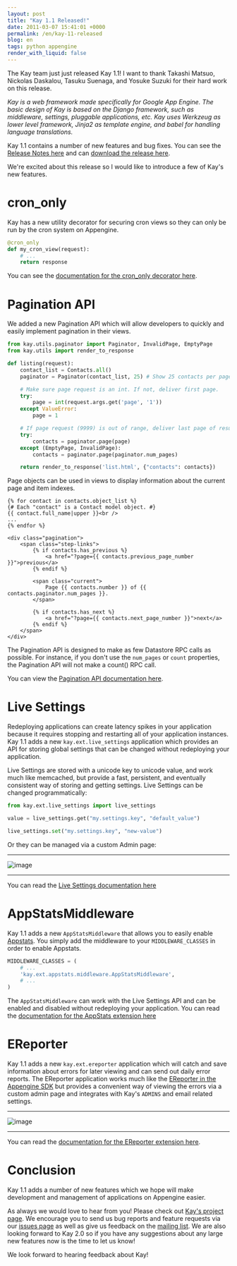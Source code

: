 ```yaml
---
layout: post
title: "Kay 1.1 Released!"
date: 2011-03-07 15:41:01 +0000
permalink: /en/kay-11-released
blog: en
tags: python appengine
render_with_liquid: false
---
```


The Kay team just just released Kay 1.1\! I want to thank Takashi
Matsuo, Nickolas Daskalou, Tasuku Suenaga, and Yosuke Suzuki for their
hard work on this release.

_Kay is a web framework made specifically for Google App Engine. The
basic design of Kay is based on the Django framework, such as
middleware, settings, pluggable applications, etc. Kay uses Werkzeug as
lower level framework, Jinja2 as template engine, and babel for handling
language translations._

Kay 1.1 contains a number of new features and bug fixes. You can see the
[Release Notes
here](http://code.google.com/p/kay-framework/wiki/ReleaseNotes#Kay-1.1.0rc2_-_March_3rd_2011)
and can [download the release
here](http://code.google.com/p/kay-framework/downloads/list).

We're excited about this release so I would like to introduce a few of
Kay's new features.

# cron_only

Kay has a new utility decorator for securing cron views so they can only
be run by the cron system on Appengine.

```python
@cron_only
def my_cron_view(request):
    # ...
    return response
```

You can see the [documentation for the cron_only decorator
here](http://kay-docs.shehas.net/decorators.html#kay.utils.decorators.cron_only).

# Pagination API

We added a new Pagination API which will allow developers to quickly and
easily implement pagination in their views.

```python
from kay.utils.paginator import Paginator, InvalidPage, EmptyPage
from kay.utils import render_to_response

def listing(request):
    contact_list = Contacts.all()
    paginator = Paginator(contact_list, 25) # Show 25 contacts per page

    # Make sure page request is an int. If not, deliver first page.
    try:
        page = int(request.args.get('page', '1'))
    except ValueError:
        page = 1

    # If page request (9999) is out of range, deliver last page of results.
    try:
        contacts = paginator.page(page)
    except (EmptyPage, InvalidPage):
        contacts = paginator.page(paginator.num_pages)

    return render_to_response('list.html', {"contacts": contacts})
```

Page objects can be used in views to display information about the
current page and item indexes.

```html+django
{% for contact in contacts.object_list %}
{# Each "contact" is a Contact model object. #}
{{ contact.full_name|upper }}<br />
...
{% endfor %}

<div class="pagination">
    <span class="step-links">
        {% if contacts.has_previous %}
            <a href="?page={{ contacts.previous_page_number }}">previous</a>
        {% endif %}

        <span class="current">
            Page {{ contacts.number }} of {{ contacts.paginator.num_pages }}.
        </span>

        {% if contacts.has_next %}
            <a href="?page={{ contacts.next_page_number }}">next</a>
        {% endif %}
    </span>
</div>
```

The Pagination API is designed to make as few Datastore RPC calls as
possible. For instance, if you don't use the `num_pages` or `count`
properties, the Pagination API will not make a count() RPC call.

You can view the [Pagination API documentation
here](http://kay-docs.shehas.net/pagination.html).

# Live Settings

Redeploying applications can create latency spikes in your application
because it requires stopping and restarting all of your application
instances. Kay 1.1 adds a new `kay.ext.live_settings` application which
provides an API for storing global settings that can be changed without
redeploying your application.

Live Settings are stored with a unicode key to unicode value, and work
much like memcached, but provide a fast, persistent, and eventually
consistent way of storing and getting settings. Live Settings can be
changed programmatically:

```python
from kay.ext.live_settings import live_settings

value = live_settings.get("my.settings.key", "default_value")

live_settings.set("my.settings.key", "new-value")
```

Or they can be managed via a custom Admin page:

---

![image](http://static.ianlewis.org/prod/img/652/live_settings.png)

---

You can read the [Live Settings documentation
here](http://kay-docs.shehas.net/extensions.html#module-kay.ext.live_settings)

# AppStatsMiddleware

Kay 1.1 adds a new `AppStatsMiddleware` that allows you to easily enable
[Appstats](http://code.google.com/intl/en/appengine/docs/python/tools/appstats.html).
You simply add the middleware to your `MIDDLEWARE_CLASSES` in order to
enable Appstats.

```python
MIDDLEWARE_CLASSES = (
    # ...
    'kay.ext.appstats.middleware.AppStatsMiddleware',
    # ...
)
```

The `AppStatsMiddleware` can work with the Live Settings API and can be
enabled and disabled without redeploying your application. You can read
the [documentation for the AppStats extension
here](http://kay-docs.shehas.net/extensions.html#module-kay.ext.appstats)

# EReporter

Kay 1.1 adds a new `kay.ext.ereporter` application which will catch and
save information about errors for later viewing and can send out daily
error reports. The EReporter application works much like the [EReporter
in the Appengine
SDK](http://code.google.com/intl/en/appengine/articles/python/recording_exceptions_with_ereporter.html)
but provides a convenient way of viewing the errors via a custom admin
page and integrates with Kay's `ADMINS` and email related settings.

---

![image](http://static.ianlewis.org/prod/img/652/ereporter.png)

---

You can read the [documentation for the EReporter extension
here](http://kay-docs.shehas.net/extensions.html#module-kay.ext.ereporter).

# Conclusion

Kay 1.1 adds a number of new features which we hope will make
development and management of applications on Appengine easier.

As always we would love to hear from you\! Please check out [Kay's
project page](http://code.google.com/p/kay-framework/). We encourage you
to send us bug reports and feature requests via our [issues
page](http://code.google.com/p/kay-framework/issues/list) as well as
give us feedback on the [mailing
list](https://groups.google.com/group/kay-users). We are also looking
forward to Kay 2.0 so if you have any suggestions about any large new
features now is the time to let us know\!

We look forward to hearing feedback about Kay\!
